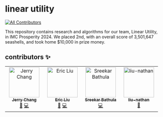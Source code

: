 # linear utility
<!-- ALL-CONTRIBUTORS-BADGE:START - Do not remove or modify this section -->
[![All Contributors](https://img.shields.io/badge/all_contributors-3-orange.svg?style=flat-square)](#contributors-)
<!-- ALL-CONTRIBUTORS-BADGE:END -->


This repository contains research and algorithms for our team, Linear Utility, in IMC Prosperity 2024. We placed 2nd, with an overall score of 3,501,647 seashells, and took home $10,000 in prize money. 

## contributors ✨

<!-- ALL-CONTRIBUTORS-LIST:START - Do not remove or modify this section -->
<!-- prettier-ignore-start -->
<!-- markdownlint-disable -->
<table>
  <tbody>
    <tr>
      <td align="center" valign="top" width="14.28%"><a href="https://github.com/jcgs2503"><img src="https://avatars.githubusercontent.com/u/63511765?v=4?s=100" width="100px;" alt="Jerry Chang"/><br /><sub><b>Jerry Chang</b></sub></a><br /><a href="#research-jcgs2503" title="Research">🔬</a> <a href="https://github.com/ericcccsliu/imc-prosperity-2/commits?author=jcgs2503" title="Code">💻</a></td>
      <td align="center" valign="top" width="14.28%"><a href="https://github.com/ericcccsliu"><img src="https://avatars.githubusercontent.com/u/62641231?v=4?s=100" width="100px;" alt="Eric Liu"/><br /><sub><b>Eric Liu</b></sub></a><br /><a href="#research-ericcccsliu" title="Research">🔬</a> <a href="https://github.com/ericcccsliu/imc-prosperity-2/commits?author=ericcccsliu" title="Code">💻</a></td>
      <td align="center" valign="top" width="14.28%"><a href="https://github.com/sreekar-bathula"><img src="https://avatars.githubusercontent.com/u/86486991?v=4?s=100" width="100px;" alt="Sreekar Bathula"/><br /><sub><b>Sreekar Bathula</b></sub></a><br /><a href="https://github.com/ericcccsliu/imc-prosperity-2/commits?author=sreekar-bathula" title="Code">💻</a></td>
      <td align="center" valign="top" width="14.28%"><a href="https://github.com/liu-nathan"><img src="https://avatars.githubusercontent.com/u/113719450?v=4?s=100" width="100px;" alt="liu-nathan"/><br /><sub><b>liu-nathan</b></sub></a><br /><a href="https://github.com/ericcccsliu/imc-prosperity-2/commits?author=liu-nathan" title="Research">🔬</a></td>    
    </tr>
  </tbody>
</table>

<!-- markdownlint-restore -->
<!-- prettier-ignore-end -->
<!-- ALL-CONTRIBUTORS-LIST:END -->

